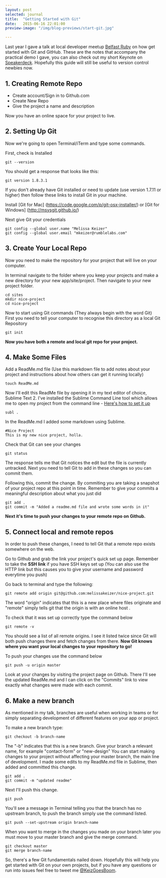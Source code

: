 ```yaml
---
layout: post
selected: journal
title:  "Getting Started with Git"
date:   2015-06-16 22:01:00
preview-image: "/img/blog-previews/start-git.jpg"

---
```


Last year I gave a talk at local developer meetup [Belfast Ruby](http://belfastruby.com/2014/01/30/intro-to-ruby.html) on how get started with Git and GitHub. These are the notes that accompany the practical demo I gave, you can also check out my short Keynote on [Speakerdeck](https://speakerdeck.com/melissakeizer/gitn-started-with-version-control). Hopefully this guide will still be useful to version control newbies now.


## 1. Creating Remote Repo

- Create account/Sign in to Github.com
- Create New Repo
- Give the project a name and description

Now you have an online space for your project to live.


## 2. Setting Up Git

Now we're going to open Terminal/iTerm and type some commands.

First, check is Installed

    git --version

You should get a response that looks like this:

    git version 1.8.3.1

If you don't already have Git installed or need to update (use version 1.7.11 or higher) then follow these links to install Git in your machine.

Install [Git for Mac] (https://code.google.com/p/git-osx-installer/) or [Git for Windows] (http://msysgit.github.io/)


Next give Git your credentials

    git config --global user.name "Melissa Keizer"
    git config --global user.email "mkeizer@rumblelabs.com"


## 3. Create Your Local Repo

Now you need to make the repository for your project that will live on your computer.

In terminal navigate to the folder where you keep your projects and make a new directory for your new app/site/project. Then navigate to your new project folder.

    cd sites
    mkdir nice-project
    cd nice-project

Now to start using Git commands (They always begin with the word Git)
First you need to tell your computer to recognise this directory as a local Git Repository

    git init

**Now you have both a remote and local git repo for your project.**

## 4. Make Some Files

Add a ReadMe.md file (Use this markdown file to add notes about your project and instructions about how others can get it running locally)

    touch ReadMe.md

Now I'll edit this ReadMe file by opening it in my text editor of choice, Sublime Text 2. I've installed the Sublime Command Line tool which allows me to open my project from the command line - [Here's how to set it up](http://www.sublimetext.com/docs/2/osx_command_line.html)

    subl .

In the ReadMe.md I added some markdown using Sublime.

    #Nice Project
    This is my new nice project, holla.

Check that Git can see your changes

    git status

The response tells me that Git notices the edit but the file is currently untracked. Next you need to tell Git to add in these changes so you can commit them.

Following this, commit the change. By commiting you are taking a snapshot of your project repo at this point in time. Remember to give your commits a meaningful description about what you just did

    git add .
    git commit -m "Added a readme.md file and wrote some words in it"

**Next it's time to push your changes to your remote repo on Github.**


## 5. Connect local and remote repos

In order to push these changes, I need to tell Git that a remote repo exists somewhere on the web.

Go to Github and grab the link your project's quick set up page. Remember to take the **SSH link** if you have SSH keys set up (You can also use the HTTP link but this causes you to give your username and password everytime you push)

Go back to terminal and type the following:

    git remote add origin git@github.com:melissakeizer/nice-project.git

The word "origin" indicates that this is a new place where files originate and "remote" simply tells git that the origin is with an online host  .

To check that it was set up correctly type the command below

    git remote -v

You should see a list of all remote origins. I see it listed twice since Git will both push changes there and fetch changes from there. **Now Git knows where you want your local changes to your repository to go!**

To push your changes use the command below

    git push -u origin master

Look at your changes by visiting the project page on Github. There I'll see the updated ReadMe.md and I can click on the "Commits" link to view exactly what changes were made with each commit.


## 6. Make a new branch

As mentioned in my talk, branches are useful when working in teams or for simply separating development of different features on your app or project.

To make a new branch type:

    git checkout -b branch-name

The "-b" indicates that this is a new branch. Give your branch a relevant name, for example "contact-form" or "new-design"
You can start making changes to your project without affecting your master branch, the main line of development. I made some edits to my ReadMe.md file in Sublime, then added and committed this change.

    git add .
    git commit -m "updated readme"

Next I'll push this change.

    git push

You'll see a message in Terminal telling you that the branch has no upstream branch, to push the branch simply use the command listed.

    git push --set-upstream origin branch-name

When you want to merge in the changes you made on your branch later you must move to your master branch and give the merge command.

    git checkout master
    git merge branch-name


So, there's a few Git fundamentals nailed down. Hopefully this will help you get started with Git on your own projects, but if you have any questions or run into issues feel free to tweet me [@KeizGoesBoom](http://twitter.com/keizgoesboom).





